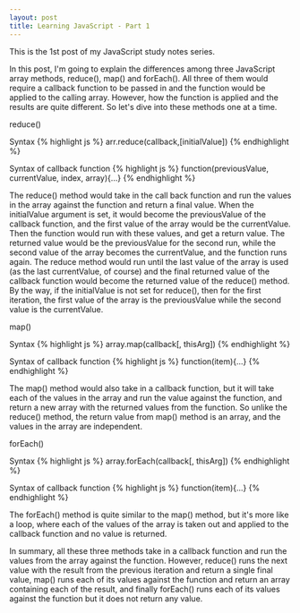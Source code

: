 ```yaml
---
layout: post
title: Learning JavaScript - Part 1
---
```



<div class="message">
This is the 1st post of my JavaScript study notes series.
</div>

In this post, I'm going to explain the differences among three JavaScript array methods, reduce(), map() and forEach(). All three of them would require a callback function to be passed in and the function would be applied to the calling array. However, how the function is applied and the results are quite different. So let's dive into these methods one at a time.

reduce()

Syntax
{% highlight js %}
arr.reduce(callback,[initialValue])
{% endhighlight %}

Syntax of callback function
{% highlight js %}
function(previousValue, currentValue, index, array){...}
{% endhighlight %}

The reduce() method would take in the call back function and run the values in the array against the function and return a final value. When the initialValue argument is set, it would become the previousValue of the callback function, and the first value of the array would be the currentValue. Then the function would run with these values, and get a return value. The returned value would be the previousValue for the second run, while the second value of the array becomes the currentValue, and the function runs again. The reduce method would run until the last value of the array is used (as the last currentValue, of course) and the final returned value of the callback function would become the returned value of the reduce() method. By the way, if the initialValue is not set for reduce(), then for the first iteration, the first value of the array is the previousValue while the second value is the currentValue.

map()

Syntax
{% highlight js %}
array.map(callback[, thisArg])
{% endhighlight %}

Syntax of callback function
{% highlight js %}
function(item){...}
{% endhighlight %}

The map() method would also take in a callback function, but it will take each of the values in the array and run the value against the function, and return a new array with the returned values from the function. So unlike the reduce() method, the return value from map() method is an array, and the values in the array are independent.

forEach()

Syntax
{% highlight js %}
array.forEach(callback[, thisArg])
{% endhighlight %}

Syntax of callback function
{% highlight js %}
function(item){...}
{% endhighlight %}

The forEach() method is quite similar to the map() method, but it's more like a loop, where each of the values of the array is taken out and applied to the callback function and no value is returned.

In summary, all these three methods take in a callback function and run the values from the array against the function. However, reduce() runs the next value with the result from the previous iteration and return a single final value, map() runs each of its values against the function and return an array containing each of the result, and finally forEach() runs each of its values against the function but it does not return any value.